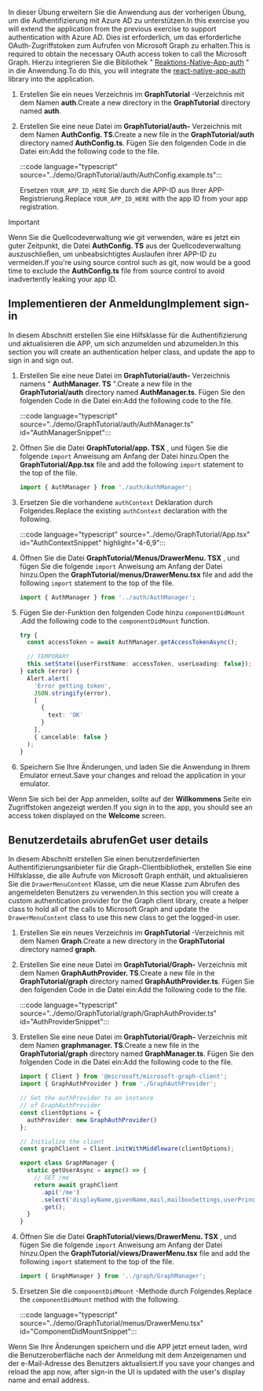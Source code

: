 <!-- markdownlint-disable MD002 MD041 -->

<span data-ttu-id="1b82d-101">In dieser Übung erweitern Sie die Anwendung aus der vorherigen Übung, um die Authentifizierung mit Azure AD zu unterstützen.</span><span class="sxs-lookup"><span data-stu-id="1b82d-101">In this exercise you will extend the application from the previous exercise to support authentication with Azure AD.</span></span> <span data-ttu-id="1b82d-102">Dies ist erforderlich, um das erforderliche OAuth-Zugriffstoken zum Aufrufen von Microsoft Graph zu erhalten.</span><span class="sxs-lookup"><span data-stu-id="1b82d-102">This is required to obtain the necessary OAuth access token to call the Microsoft Graph.</span></span> <span data-ttu-id="1b82d-103">Hierzu integrieren Sie die Bibliothek " [Reaktions-Native-App-auth](https://github.com/FormidableLabs/react-native-app-auth) " in die Anwendung.</span><span class="sxs-lookup"><span data-stu-id="1b82d-103">To do this, you will integrate the [react-native-app-auth](https://github.com/FormidableLabs/react-native-app-auth) library into the application.</span></span>

1. <span data-ttu-id="1b82d-104">Erstellen Sie ein neues Verzeichnis im **GraphTutorial** -Verzeichnis mit dem Namen **auth**.</span><span class="sxs-lookup"><span data-stu-id="1b82d-104">Create a new directory in the **GraphTutorial** directory named **auth**.</span></span>
1. <span data-ttu-id="1b82d-105">Erstellen Sie eine neue Datei im **GraphTutorial/auth-** Verzeichnis mit dem Namen **AuthConfig. TS**.</span><span class="sxs-lookup"><span data-stu-id="1b82d-105">Create a new file in the **GraphTutorial/auth** directory named **AuthConfig.ts**.</span></span> <span data-ttu-id="1b82d-106">Fügen Sie den folgenden Code in die Datei ein:</span><span class="sxs-lookup"><span data-stu-id="1b82d-106">Add the following code to the file.</span></span>

    :::code language="typescript" source="../demo/GraphTutorial/auth/AuthConfig.example.ts":::

    <span data-ttu-id="1b82d-107">Ersetzen `YOUR_APP_ID_HERE` Sie durch die APP-ID aus Ihrer APP-Registrierung.</span><span class="sxs-lookup"><span data-stu-id="1b82d-107">Replace `YOUR_APP_ID_HERE` with the app ID from your app registration.</span></span>

> [!IMPORTANT]
> <span data-ttu-id="1b82d-108">Wenn Sie die Quellcodeverwaltung wie git verwenden, wäre es jetzt ein guter Zeitpunkt, die Datei **AuthConfig. TS** aus der Quellcodeverwaltung auszuschließen, um unbeabsichtigtes Auslaufen ihrer APP-ID zu vermeiden.</span><span class="sxs-lookup"><span data-stu-id="1b82d-108">If you're using source control such as git, now would be a good time to exclude the **AuthConfig.ts** file from source control to avoid inadvertently leaking your app ID.</span></span>

## <a name="implement-sign-in"></a><span data-ttu-id="1b82d-109">Implementieren der Anmeldung</span><span class="sxs-lookup"><span data-stu-id="1b82d-109">Implement sign-in</span></span>

<span data-ttu-id="1b82d-110">In diesem Abschnitt erstellen Sie eine Hilfsklasse für die Authentifizierung und aktualisieren die APP, um sich anzumelden und abzumelden.</span><span class="sxs-lookup"><span data-stu-id="1b82d-110">In this section you will create an authentication helper class, and update the app to sign in and sign out.</span></span>

1. <span data-ttu-id="1b82d-111">Erstellen Sie eine neue Datei im **GraphTutorial/auth-** Verzeichnis namens " **AuthManager. TS** ".</span><span class="sxs-lookup"><span data-stu-id="1b82d-111">Create a new file in the **GraphTutorial/auth** directory named **AuthManager.ts**.</span></span> <span data-ttu-id="1b82d-112">Fügen Sie den folgenden Code in die Datei ein:</span><span class="sxs-lookup"><span data-stu-id="1b82d-112">Add the following code to the file.</span></span>

    :::code language="typescript" source="../demo/GraphTutorial/auth/AuthManager.ts" id="AuthManagerSnippet":::

1. <span data-ttu-id="1b82d-113">Öffnen Sie die Datei **GraphTutorial/app. TSX** , und fügen Sie die folgende `import` Anweisung am Anfang der Datei hinzu.</span><span class="sxs-lookup"><span data-stu-id="1b82d-113">Open the **GraphTutorial/App.tsx** file and add the following `import` statement to the top of the file.</span></span>

    ```typescript
    import { AuthManager } from './auth/AuthManager';
    ```

1. <span data-ttu-id="1b82d-114">Ersetzen Sie die vorhandene `authContext` Deklaration durch Folgendes.</span><span class="sxs-lookup"><span data-stu-id="1b82d-114">Replace the existing `authContext` declaration with the following.</span></span>

    :::code language="typescript" source="../demo/GraphTutorial/App.tsx" id="AuthContextSnippet" highlight="4-6,9":::

1. <span data-ttu-id="1b82d-115">Öffnen Sie die Datei **GraphTutorial/Menus/DrawerMenu. TSX** , und fügen Sie die folgende `import` Anweisung am Anfang der Datei hinzu.</span><span class="sxs-lookup"><span data-stu-id="1b82d-115">Open the **GraphTutorial/menus/DrawerMenu.tsx** file and add the following `import` statement to the top of the file.</span></span>

    ```typescript
    import { AuthManager } from '../auth/AuthManager';
    ```

1. <span data-ttu-id="1b82d-116">Fügen Sie der-Funktion den folgenden Code hinzu `componentDidMount` .</span><span class="sxs-lookup"><span data-stu-id="1b82d-116">Add the following code to the `componentDidMount` function.</span></span>

    ```typescript
    try {
      const accessToken = await AuthManager.getAccessTokenAsync();

      // TEMPORARY
      this.setState({userFirstName: accessToken, userLoading: false});
    } catch (error) {
      Alert.alert(
        'Error getting token',
        JSON.stringify(error),
        [
          {
            text: 'OK'
          }
        ],
        { cancelable: false }
      );
    }
    ```

1. <span data-ttu-id="1b82d-117">Speichern Sie Ihre Änderungen, und laden Sie die Anwendung in Ihrem Emulator erneut.</span><span class="sxs-lookup"><span data-stu-id="1b82d-117">Save your changes and reload the application in your emulator.</span></span>

<span data-ttu-id="1b82d-118">Wenn Sie sich bei der App anmelden, sollte auf der **Willkommens** Seite ein Zugriffstoken angezeigt werden.</span><span class="sxs-lookup"><span data-stu-id="1b82d-118">If you sign in to the app, you should see an access token displayed on the **Welcome** screen.</span></span>

## <a name="get-user-details"></a><span data-ttu-id="1b82d-119">Benutzerdetails abrufen</span><span class="sxs-lookup"><span data-stu-id="1b82d-119">Get user details</span></span>

<span data-ttu-id="1b82d-120">In diesem Abschnitt erstellen Sie einen benutzerdefinierten Authentifizierungsanbieter für die Graph-Clientbibliothek, erstellen Sie eine Hilfsklasse, die alle Aufrufe von Microsoft Graph enthält, und aktualisieren Sie die `DrawerMenuContent` Klasse, um die neue Klasse zum Abrufen des angemeldeten Benutzers zu verwenden.</span><span class="sxs-lookup"><span data-stu-id="1b82d-120">In this section you will create a custom authentication provider for the Graph client library, create a helper class to hold all of the calls to Microsoft Graph and update the `DrawerMenuContent` class to use this new class to get the logged-in user.</span></span>

1. <span data-ttu-id="1b82d-121">Erstellen Sie ein neues Verzeichnis im **GraphTutorial** -Verzeichnis mit dem Namen **Graph**.</span><span class="sxs-lookup"><span data-stu-id="1b82d-121">Create a new directory in the **GraphTutorial** directory named **graph**.</span></span>
1. <span data-ttu-id="1b82d-122">Erstellen Sie eine neue Datei im **GraphTutorial/Graph-** Verzeichnis mit dem Namen **GraphAuthProvider. TS**.</span><span class="sxs-lookup"><span data-stu-id="1b82d-122">Create a new file in the **GraphTutorial/graph** directory named **GraphAuthProvider.ts**.</span></span> <span data-ttu-id="1b82d-123">Fügen Sie den folgenden Code in die Datei ein:</span><span class="sxs-lookup"><span data-stu-id="1b82d-123">Add the following code to the file.</span></span>

    :::code language="typescript" source="../demo/GraphTutorial/graph/GraphAuthProvider.ts" id="AuthProviderSnippet":::

1. <span data-ttu-id="1b82d-124">Erstellen Sie eine neue Datei im **GraphTutorial/Graph-** Verzeichnis mit dem Namen **graphmanager. TS**.</span><span class="sxs-lookup"><span data-stu-id="1b82d-124">Create a new file in the **GraphTutorial/graph** directory named **GraphManager.ts**.</span></span> <span data-ttu-id="1b82d-125">Fügen Sie den folgenden Code in die Datei ein:</span><span class="sxs-lookup"><span data-stu-id="1b82d-125">Add the following code to the file.</span></span>

    ```typescript
    import { Client } from '@microsoft/microsoft-graph-client';
    import { GraphAuthProvider } from './GraphAuthProvider';

    // Set the authProvider to an instance
    // of GraphAuthProvider
    const clientOptions = {
      authProvider: new GraphAuthProvider()
    };

    // Initialize the client
    const graphClient = Client.initWithMiddleware(clientOptions);

    export class GraphManager {
      static getUserAsync = async() => {
        // GET /me
        return await graphClient
          .api('/me')
          .select('displayName,givenName,mail,mailboxSettings,userPrincipalName')
          .get();
      }
    }
    ```

1. <span data-ttu-id="1b82d-126">Öffnen Sie die Datei **GraphTutorial/views/DrawerMenu. TSX** , und fügen Sie die folgende `import` Anweisung am Anfang der Datei hinzu.</span><span class="sxs-lookup"><span data-stu-id="1b82d-126">Open the **GraphTutorial/views/DrawerMenu.tsx** file and add the following `import` statement to the top of the file.</span></span>

    ```typescript
    import { GraphManager } from '../graph/GraphManager';
    ```

1. <span data-ttu-id="1b82d-127">Ersetzen Sie die `componentDidMount` -Methode durch Folgendes.</span><span class="sxs-lookup"><span data-stu-id="1b82d-127">Replace the `componentDidMount` method with the following.</span></span>

    :::code language="typescript" source="../demo/GraphTutorial/menus/DrawerMenu.tsx" id="ComponentDidMountSnippet":::

<span data-ttu-id="1b82d-128">Wenn Sie Ihre Änderungen speichern und die APP jetzt erneut laden, wird die Benutzeroberfläche nach der Anmeldung mit dem Anzeigenamen und der e-Mail-Adresse des Benutzers aktualisiert.</span><span class="sxs-lookup"><span data-stu-id="1b82d-128">If you save your changes and reload the app now, after sign-in the UI is updated with the user's display name and email address.</span></span>
